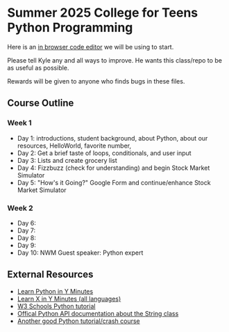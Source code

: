 # Summer 2025 College for Teens Python Programming

Here is an [in browser code editor](https://www.online-python.com/) we will be using to start.

Please tell Kyle any and all ways to improve. He wants this class/repo to be as useful as possible. 

Rewards will be given to anyone who finds bugs in these files.

## Course Outline

### Week 1
* Day 1: introductions, student background, about Python, about our resources, HelloWorld, favorite number, 
* Day 2: Get a brief taste of loops, conditionals, and user input
* Day 3: Lists and create grocery list
* Day 4: Fizzbuzz (check for understanding) and begin Stock Market Simulator
* Day 5: "How's it Going?" Google Form and continue/enhance Stock Market Simulator

### Week 2
* Day 6: 
* Day 7: 
* Day 8: 
* Day 9: 
* Day 10: NWM Guest speaker: Python expert

## External Resources
* [Learn Python in Y Minutes](https://learnxinyminutes.com/docs/python/)
* [Learn X in Y Minutes (all languages)](https://learnxinyminutes.com/)
* [W3 Schools Python tutorial](https://www.w3schools.com/python/)
* [Offical Python API documentation about the String class](https://docs.python.org/2/library/strings.html)
* [Another good Python tutorial/crash course](https://www.tutorialspoint.com/python/index.htm)
  
